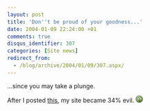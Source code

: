 ```yaml
---
layout: post
title: 'Don''t be proud of your goodness...'
date: 2004-01-09 22:24:00 +01
comments: true
disqus_identifier: 307
categories: [Site news]
redirect_from:
  - /blog/archive/2004/01/09/307.aspx/
---
```


...since you may take a plunge.

After I posted [this](/archive/2004/01/09/this-site-is-25-evil-75-good/), my site became 34% evil. ![Unsure](/files/archive/smiley_squeamish.gif)

